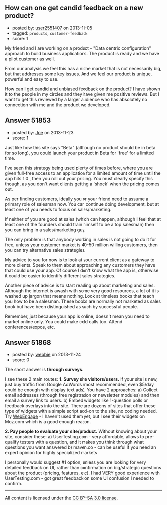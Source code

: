 ## How can one get candid feedback on a new product?

- posted by: [user2551407](https://stackexchange.com/users/-1/28573-user2551407) on 2013-11-05
- tagged: `products`, `customer-feedback`
- score: 1

<p>My friend and I are working on a product - "Data centric configuration" approach to build business applications. The product is ready and we have a pilot customer as well. </p>

<p>From our analysis we feel this has a niche market that is not necessarily big, but that addresses some key issues. And we feel our product is unique, powerful and easy to use. </p>

<p>How can I get candid and unbiased feedback on the product? I have shown it to the people in my circles and they have given me positive reviews. But I want to get this reviewed by a larger audience who has absolutely no connection with me and the product we developed. </p>



## Answer 51853

- posted by: [Joe](https://stackexchange.com/users/-1/29725-joe) on 2013-11-23
- score: 1

<p>Just like how this site says "Beta" (although no product should be in beta for so long), you could launch your product in Beta for 'free' for a limited time.</p>

<p>I've seen this strategy being used plenty of times before, where you are given full-free access to an application for a limited amount of time until the app hits 1.0 , then you roll out your pricing. You must clearly specify this though, as you don't want clients getting a 'shock' when the pricing comes out.</p>

<p>As per finding customers, ideally you or your friend need to assume a primary role of salesman now. You can continue doing development, but at least one of you needs to focus on sales/marketing.</p>

<p>If neither of you are good at sales (which can happen, although I feel that at least one of the founders should train himself to be a top salesman) then you can bring in a sales/marketing guy.</p>

<p>The only problem is that anybody working in sales is not going to do it for free, unless your customer market is 40-50 million willing customers, then you can try alternative sales strategies.</p>

<p>My advice to you for now is to look at your current client as a gateway to more clients. Speak to them about approaching any customers they have that could use your app. Of course I don't know what the app is, otherwise it could be easier to identify different sales strategies.</p>

<p>Another piece of advice is to start reading up about marketing and sales. Although the internet is awash with some very good resources, a lot of it is washed up jargon that means nothing. Look at timeless books that teach you how to be a salesman. These books are normally not marketed as sales book but have been distinguished as such by successful people.</p>

<p>Remember, just because your app is online, doesn't mean you need to market online only. You could make cold calls too. Attend conferences/expos, etc.</p>



## Answer 51868

- posted by: [webbie](https://stackexchange.com/users/-1/16413-webbie) on 2013-11-24
- score: 0

<p>The short answer is <strong>through surveys</strong>. </p>

<p>I see these 2 main routes:
<strong>1. Survey site visitors/users.</strong>
If your site is new, just buy traffic from Google AdWords (most recommended, even $5/day could be enough with display text ads). You have 2 approaches:
a) Collect email addresses (through free registration or newsletter modules) and then email a survey link to users.
b) Embed widgets like 1-question polls or feedback overlays into the site. There are dozens of sites that offer these type of widgets with a simple script add-on to the site, no coding needed. Try <a href="https://webengage.com" rel="nofollow">WebEngage</a> - I haven't used them yet, but I see their widgets on Moz.com which is a good enough reason.</p>

<p><strong>2. Pay people to evaluate your site/product.</strong> 
Without knowing about your site, consider these:
a) UserTesting.com - very affordable, allows to pre-qualify testers with a question, and it makes you think through what questions you want answered
b) maven.co - can be useful if you need an expert opinion for highly specialized markets</p>

<p>I personally would suggest #1 option, unless you are looking for very detailed feedback on UI, rather than confirmation on big/strategic questions about the product (pricing, features, etc). I had VERY good experience with UserTesting.com - got great feedback on some UI confusion I needed to confirm.</p>




---

All content is licensed under the [CC BY-SA 3.0 license](https://creativecommons.org/licenses/by-sa/3.0/).
